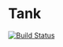 # Tank
[![Build Status](https://travis-ci.org/xbauquet/Tank.svg?branch=master)](https://travis-ci.org/xbauquet/Tank)
